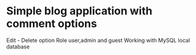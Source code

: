 # Simple blog application with comment options
Edit - Delete option
Role user,admin and guest
Working with MySQL local database
